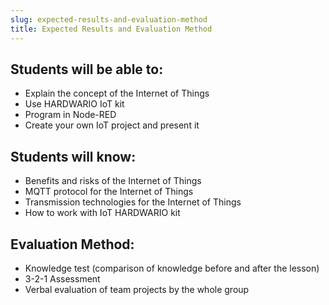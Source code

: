 ```yaml
---
slug: expected-results-and-evaluation-method
title: Expected Results and Evaluation Method
---
```


## Students will be able to:

- Explain the concept of the Internet of Things
- Use HARDWARIO IoT kit
- Program in Node-RED
- Create your own IoT project and present it

## Students will know:

- Benefits and risks of the Internet of Things
- MQTT protocol for the Internet of Things
- Transmission technologies for the Internet of Things
- How to work with IoT HARDWARIO kit

## Evaluation Method:

- Knowledge test (comparison of knowledge before and after the lesson)
- 3-2-1 Assessment
- Verbal evaluation of team projects by the whole group
